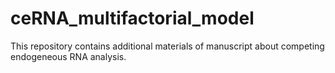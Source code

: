 # ceRNA_multifactorial_model
This repository contains additional materials of manuscript about competing endogeneous RNA analysis.
